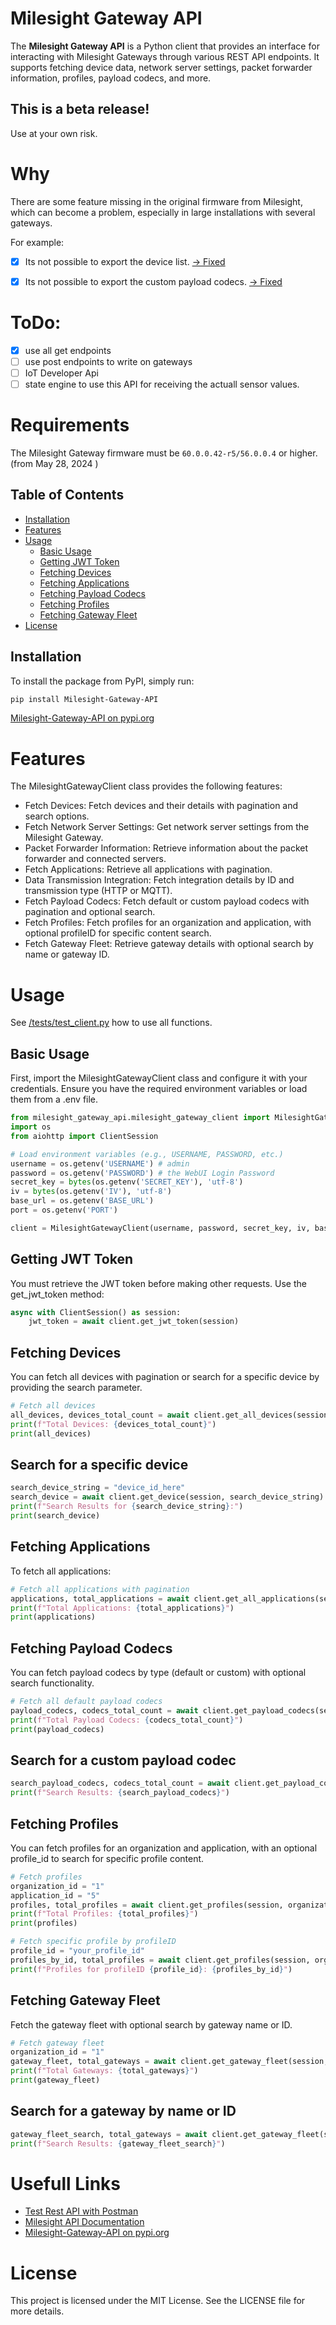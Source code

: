# Milesight Gateway API

The **Milesight Gateway API** is a Python client that provides an interface for interacting with  Milesight Gateways through various REST API endpoints. 
It supports fetching device data, network server settings, packet forwarder information, profiles, payload codecs, and more.

## This is a beta release!

Use at your own risk.

# Why
There are some feature missing in the original firmware from Milesight, which can become a problem, especially in large installations with several gateways.

For example:
- [x] Its not possible to export the device list. [-> Fixed](https://github.com/corgan2222/Milesight-Gateway-API/blob/main/examples/export_devices.py)
- [x] Its not possible to export the custom payload codecs. [-> Fixed](https://github.com/corgan2222/Milesight-Gateway-API/blob/main/examples/export_custom_codec.py) 



# ToDo:
- [x] use all get endpoints
- [ ] use post endpoints to write on gateways
- [ ] IoT Developer Api
- [ ] state engine to use this API for receiving the actuall sensor values. 

# Requirements

The Milesight Gateway firmware must be ```60.0.0.42-r5/56.0.0.4``` or higher. (from May 28, 2024 )


## Table of Contents

- [Installation](#installation)
- [Features](#features)
- [Usage](#usage)
  - [Basic Usage](#basic-usage)
  - [Getting JWT Token](#getting-jwt-token)
  - [Fetching Devices](#fetching-devices)
  - [Fetching Applications](#fetching-applications)
  - [Fetching Payload Codecs](#fetching-payload-codecs)
  - [Fetching Profiles](#fetching-profiles)
  - [Fetching Gateway Fleet](#fetching-gateway-fleet)
- [License](#license)

## Installation

To install the package from PyPI, simply run:

```bash
pip install Milesight-Gateway-API
```

[Milesight-Gateway-API on pypi.org](https://pypi.org/project/Milesight-Gateway-API/)

# Features

The MilesightGatewayClient class provides the following features:

- Fetch Devices: Fetch devices and their details with pagination and search options.
- Fetch Network Server Settings: Get network server settings from the Milesight Gateway.
- Packet Forwarder Information: Retrieve information about the packet forwarder and connected servers.
- Fetch Applications: Retrieve all applications with pagination.
- Data Transmission Integration: Fetch integration details by ID and transmission type (HTTP or MQTT).
- Fetch Payload Codecs: Fetch default or custom payload codecs with pagination and optional search.
- Fetch Profiles: Fetch profiles for an organization and application, with optional profileID for specific content search.
- Fetch Gateway Fleet: Retrieve gateway details with optional search by name or gateway ID.

# Usage

See [/tests/test_client.py](https://github.com/corgan2222/Milesight-Gateway-API/blob/main/tests/test_client.py) how to use all functions.

## Basic Usage

First, import the MilesightGatewayClient class and configure it with your credentials. 
Ensure you have the required environment variables or load them from a .env file.


```python
from milesight_gateway_api.milesight_gateway_client import MilesightGatewayClient
import os
from aiohttp import ClientSession

# Load environment variables (e.g., USERNAME, PASSWORD, etc.)
username = os.getenv('USERNAME') # admin
password = os.getenv('PASSWORD') # the WebUI Login Password
secret_key = bytes(os.getenv('SECRET_KEY'), 'utf-8')
iv = bytes(os.getenv('IV'), 'utf-8')
base_url = os.getenv('BASE_URL')
port = os.getenv('PORT')

client = MilesightGatewayClient(username, password, secret_key, iv, base_url, port)
```

## Getting JWT Token

You must retrieve the JWT token before making other requests. Use the get_jwt_token method:

```python
async with ClientSession() as session:
    jwt_token = await client.get_jwt_token(session)    
```

## Fetching Devices

You can fetch all devices with pagination or search for a specific device by providing the search parameter.

```python
# Fetch all devices
all_devices, devices_total_count = await client.get_all_devices(session)
print(f"Total Devices: {devices_total_count}")
print(all_devices)
```

## Search for a specific device
```python
search_device_string = "device_id_here"
search_device = await client.get_device(session, search_device_string)
print(f"Search Results for {search_device_string}:")
print(search_device)
```
## Fetching Applications

To fetch all applications:

```python
# Fetch all applications with pagination
applications, total_applications = await client.get_all_applications(session)
print(f"Total Applications: {total_applications}")
print(applications)
```

## Fetching Payload Codecs

You can fetch payload codecs by type (default or custom) with optional search functionality.

```python
# Fetch all default payload codecs
payload_codecs, codecs_total_count = await client.get_payload_codecs(session, codec_type='default')
print(f"Total Payload Codecs: {codecs_total_count}")
print(payload_codecs)
```

## Search for a custom payload codec

```python
search_payload_codecs, codecs_total_count = await client.get_payload_codecs(session, codec_type='custom', search="custom_codec_name")
print(f"Search Results: {search_payload_codecs}")
```

## Fetching Profiles

You can fetch profiles for an organization and application, with an optional profile_id to search for specific profile content.

```python
# Fetch profiles
organization_id = "1"
application_id = "5"
profiles, total_profiles = await client.get_profiles(session, organization_id, application_id)
print(f"Total Profiles: {total_profiles}")
print(profiles)
```

```python
# Fetch specific profile by profileID
profile_id = "your_profile_id"
profiles_by_id, total_profiles = await client.get_profiles(session, organization_id, application_id, profile_id=profile_id)
print(f"Profiles for profileID {profile_id}: {profiles_by_id}")
```

## Fetching Gateway Fleet

Fetch the gateway fleet with optional search by gateway name or ID.

```python
# Fetch gateway fleet
organization_id = "1"
gateway_fleet, total_gateways = await client.get_gateway_fleet(session, organization_id)
print(f"Total Gateways: {total_gateways}")
print(gateway_fleet)
```

## Search for a gateway by name or ID

```python
gateway_fleet_search, total_gateways = await client.get_gateway_fleet(session, organization_id, search="gateway_name_or_id")
print(f"Search Results: {gateway_fleet_search}")
```

# Usefull Links

- [Test Rest API with Postman](https://support.milesight-iot.com/support/solutions/articles/73000514150-how-to-test-milesight-gateway-http-api-by-postman-)
- [Milesight API Documentation](https://support.milesight-iot.com/helpdesk/attachments/73117065743)
- [Milesight-Gateway-API on pypi.org](https://pypi.org/project/Milesight-Gateway-API/)


# License

This project is licensed under the MIT License. See the LICENSE file for more details.